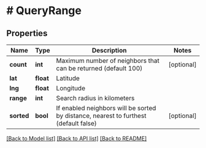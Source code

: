 # # QueryRange

## Properties

Name | Type | Description | Notes
------------ | ------------- | ------------- | -------------
**count** | **int** | Maximum number of neighbors that can be returned (default 100) | [optional]
**lat** | **float** | Latitude |
**lng** | **float** | Longitude |
**range** | **int** | Search radius in kilometers |
**sorted** | **bool** | If enabled neighbors will be sorted by distance, nearest to furthest (default false) | [optional]

[[Back to Model list]](../../README.md#models) [[Back to API list]](../../README.md#endpoints) [[Back to README]](../../README.md)
